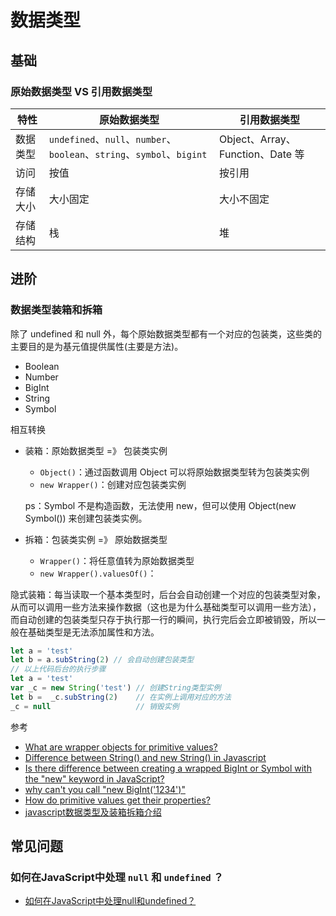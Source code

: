 # 数据类型

## 基础

### 原始数据类型 VS 引用数据类型

| 特性 | 原始数据类型 | 引用数据类型 |
| --- | --- | --- |
| 数据类型 | `undefined`、`null`、`number`、`boolean`、`string`、`symbol`、`bigint` | Object、Array、Function、Date 等 |
| 访问 | 按值 | 按引用 |
| 存储大小 | 大小固定 | 大小不固定 |
| 存储结构 | 栈 | 堆 |

## 进阶

### 数据类型装箱和拆箱

除了 undefined 和 null 外，每个原始数据类型都有一个对应的包装类，这些类的主要目的是为基元值提供属性(主要是方法)。

- Boolean
- Number
- BigInt
- String
- Symbol

相互转换

- 装箱：原始数据类型 =》 包装类实例

    - `Object()`：通过函数调用 Object 可以将原始数据类型转为包装类实例
    - `new Wrapper()`：创建对应包装类实例

    ps：Symbol 不是构造函数，无法使用 new，但可以使用 Object(new Symbol()) 来创建包装类实例。

- 拆箱：包装类实例 =》 原始数据类型

    - `Wrapper()`：将任意值转为原始数据类型
    - `new Wrapper().valuesOf()`：

隐式装箱：每当读取一个基本类型时，后台会自动创建一个对应的包装类型对象，从而可以调用一些方法来操作数据（这也是为什么基础类型可以调用一些方法），而自动创建的包装类型只存于执行那一行的瞬间，执行完后会立即被销毁，所以一般在基础类型是无法添加属性和方法。

```js
let a = 'test'
let b = a.subString(2) // 会自动创建包装类型
// 以上代码后台的执行步骤
let a = 'test'
var _c = new String('test') // 创建String类型实例
let b =  _c.subString(2)    // 在实例上调用对应的方法
_c = null                   // 销毁实例
```





参考

- [What are wrapper objects for primitive values?](https://2ality.com/2022/02/wrapper-objects.html)
- [Difference between String() and new String() in Javascript](https://stackoverflow.com/questions/50082312/difference-between-string-and-new-string-in-javascript)
- [Is there difference between creating a wrapped BigInt or Symbol with the "new" keyword in JavaScript?](https://stackoverflow.com/questions/62155111/is-there-difference-between-creating-a-wrapped-bigint-or-symbol-with-the-new-k)
- [why can't you call "new BigInt('1234')"](https://github.com/tc39/proposal-bigint/issues/161)
- [How do primitive values get their properties?](https://2ality.com/2022/03/properties-of-primitives.html)
- [javascript数据类型及装箱拆箱介绍](https://segmentfault.com/a/1190000022396080)

## 常见问题

### 如何在JavaScript中处理 `null` 和 `undefined` ？

- [如何在JavaScript中处理null和undefined？](https://mp.weixin.qq.com/s/BCb5jAy0k0qJH2n5hWWPpw)
